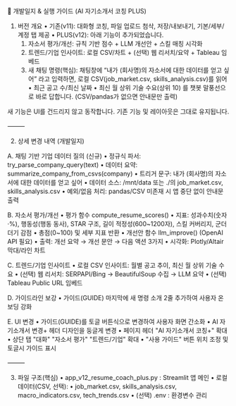 📒 개발일지 & 실행 가이드 (AI 자기소개서 코칭 PLUS)

1) 버전 개요
	•	기존(v11): 대화형 코칭, 파일 업로드 첨삭, 저장/내보내기, 기본/세부/계정 탭 제공
	•	PLUS(v12): 아래 기능이 추가되었습니다.
	1.	자소서 평가/개선: 규칙 기반 점수 + LLM 개선안 + 스킬 매칭 시각화
	2.	트렌드/기업 인사이트: 로컬 CSV/차트 + (선택) 웹 리서치/요약 + Tableau 임베드
	3.	새 채팅 명령(핵심): 채팅창에
“내가 (회사명)의 자소서에 대한 데이터를 얻고 싶어”
라고 입력하면, 로컬 CSV(job_market.csv, skills_analysis.csv)를 읽어
	•	최근 공고 수/최신 날짜
	•	최신 월 상위 기술 수요(상위 10)
를 챗봇 말풍선으로 바로 답합니다. (CSV/pandas가 없으면 안내문만 출력)

새 기능은 UI를 건드리지 않고 동작합니다. 기존 기능 및 레이아웃은 그대로 유지됩니다.

⸻

2) 상세 변경 내역 (개발일지)

A. 채팅 기반 기업 데이터 질의 (신규)
	•	정규식 파서: try_parse_company_query(text)
	•	데이터 요약: summarize_company_from_csvs(company)
	•	트리거 문구: 내가 (회사명)의 자소서에 대한 데이터를 얻고 싶어
	•	데이터 소스: /mnt/data 또는 ./의 job_market.csv, skills_analysis.csv
	•	예외/없음 처리: pandas/CSV 미존재 시 앱 중단 없이 안내문 출력

B. 자소서 평가/개선
	•	평가 함수 compute_resume_scores()
	•	지표: 성과수치(숫자·%), 행동성(행동 동사), STAR 구조, 길이 적정성(600~1200자), 스킬 커버리지, 군더더기 감점
	•	총점(0~100) 및 세부 지표 반환
	•	개선안 함수 llm_improve() (OpenAI API 필요)
	•	출력: 개선 요약 → 개선 문안 → 다음 액션 3가지
	•	시각화: Plotly/Altair 막대/라인 차트

C. 트렌드/기업 인사이트
	•	로컬 CSV 인사이트: 월별 공고 추이, 최신 월 상위 기술 수요
	•	(선택) 웹 리서치: SERPAPI/Bing → BeautifulSoup 수집 → LLM 요약
	•	(선택) Tableau Public URL 임베드

D. 가이드라인 보강
	•	가이드(GUIDE) 마지막에 새 명령 소개 2줄 추가하여 사용자 온보딩 강화

E. UI 변경
	•	가이드(GUIDE)를 토글 버튼식으로 변경하여 사용자 화면 간소화
	•	AI 자기소개서 변경+ 헤더 디자인을 둥글게 변경
	•	페이지 헤더 "AI 자기소개서 코칭+" 확대
	•	상단 탭 "대화" "자소서 평가" "트렌드/기업" 확대
	•	"사용 가이드" 버튼 위치 조정 및 토글시 가이드 표시

⸻

3) 파일 구조(핵심)
	•	app_v12_resume_coach_plus.py : Streamlit 앱 메인
	•	로컬 데이터(CSV, 선택):
	•	job_market.csv, skills_analysis.csv, macro_indicators.csv, tech_trends.csv
	•	(선택) .env : 환경변수 관리
